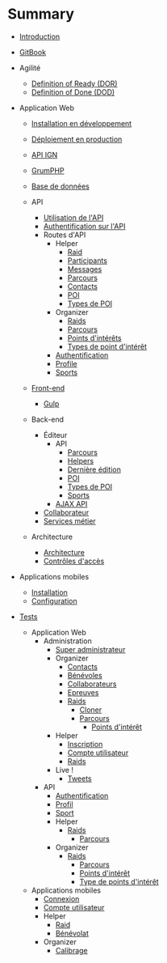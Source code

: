 # Summary
* [Introduction](README.md)
* [GitBook](installation/gitbook.md)
* Agilité
  * [Definition of Ready (DOR)](best-practices/DOR.md)
  * [Definition of Done (DOD)](best-practices/DOD.md)
* Application Web
    * [Installation en développement](webapp/installation.md)

    * [Déploiement en production](webapp/deployment.md)

    * [API IGN](webapp/IGN.md)

    * [GrumPHP](best-practices/grumphp.md)

    * [Base de données](webapp/database.md)

    * API
        * [Utilisation de l'API](webapp/API/utilisation.md)
        * [Authentification sur l'API](webapp/API/authentification.md)
        * Routes d'API
            * Helper
              - [Raid](webapp/API/routes/helper/raid.md)
              - [Participants](webapp/API/routes/helper/competitor.md)
              - [Messages](webapp/API/routes/helper/message.md)
              - [Parcours](webapp/API/routes/helper/track.md)
              - [Contacts](webapp/API/routes/helper/contact.md)
              - [POI](webapp/API/routes/helper/poi.md)
              - [Types de POI](webapp/API/routes/helper/poitype.md)
            * Organizer
              - [Raids](webapp/API/routes/organizer/raid.md)
              - [Parcours](webapp/API/routes/organizer/track.md)
              - [Points d'intérêts](webapp/API/routes/organizer/poi.md)
              - [Types de point d'intérêt](webapp/API/routes/organizer/poitype.md)
            - [Authentification](webapp/API/routes/authentification.md)
            - [Profile](webapp/API/routes/profile.md)
            - [Sports](webapp/API/routes/sporttype.md)

    * [Front-end](webapp/front/front.md)

        * [Gulp](webapp/front/gulp.md)

    * Back-end
        * Éditeur
            * API
                * [Parcours](webapp/back/editor/API/track.md)
                * [Helpers](webapp/back/editor/API/helper.md)
                * [Dernière édition](webapp/back/editor/API/lastEdition.md)
                * [POI](webapp/back/editor/API/poi.md)
                * [Types de POI](webapp/back/editor/API/poitype.md)
                * [Sports](webapp/back/editor/API/sporttype.md)
            * [AJAX API](webapp/back/editor/AJAX-API.md)
        * [Collaborateur](webapp/back/collaborator.md)
        * [Services métier](webapp/back/services.md)

    * Architecture
        * [Architecture](webapp/architecture/bundles.md)
        * [Contrôles d'accès](webapp/architecture/ControleAcces.md)
* Applications mobiles
  * [Installation](phoneapp/installation.md)
  * [Configuration](phoneapp/configuration.md)
* [Tests](tests-fonctionnels/tests.md)

  * Application Web
    * Administration
        * [Super administrateur](tests-fonctionnels/webapp/Admin/organizer.md)
        * Organizer 
            * [Contacts](tests-fonctionnels/webapp/Organizer/contacts.md)
            * [Bénévoles](tests-fonctionnels/webapp/Organizer/helpers.md)
            * [Collaborateurs](tests-fonctionnels/webapp/Organizer/collaborators.md)
            * [Epreuves](tests-fonctionnels/webapp/Organizer/races.md)
            * [Raids](tests-fonctionnels/webapp/Organizer/raids.md)
              * [Cloner](tests-fonctionnels/webapp/Organizer/clone.md)
              * [Parcours](tests-fonctionnels/webapp/Organizer/tracks.md)
                * [Points d'intérêt](tests-fonctionnels/webapp/Organizer/pois.md)
        * Helper
            * [Inscription](tests-fonctionnels/webapp/Helper/inscription.md)
            * [Compte utilisateur](tests-fonctionnels/webapp/Helper/account.md)
            * [Raids](tests-fonctionnels/webapp/Helper/raids.md)
        * Live !
            * [Tweets](tests-fonctionnels/webapp/Live/tweets.md)
    * API
        * [Authentification](tests-fonctionnels/webapp/API/authentification.md)
      * [Profil](tests-fonctionnels/webapp/API/profile.md)
      * [Sport](tests-fonctionnels/webapp/API/sporttypes.md)
      * Helper
        * [Raids](tests-fonctionnels/webapp/API/Helper/raids.md)
          * [Parcours](tests-fonctionnels/webapp/API/Helper/tracks.md)
      * Organizer
        * [Raids](tests-fonctionnels/webapp/API/Organizer/raids.md)
          * [Parcours](tests-fonctionnels/webapp/API/Organizer/tracks.md)
          * [Points d'intérêt](tests-fonctionnels/webapp/API/Organizer/pois.md)
          * [Type de points d'intérêt](tests-fonctionnels/webapp/API/Organizer/poitypes.md)
  * Applications mobiles
    * [Connexion](tests-fonctionnels/phoneapp/connexion.md)
    * [Compte utilisateur](tests-fonctionnels/phoneapp/compte.md)
    * Helper
      * [Raid](tests-fonctionnels/phoneapp/helper/raid.md)
      * [Bénévolat](tests-fonctionnels/phoneapp/helper/checkin.md)
    * Organizer
      * [Calibrage](tests-fonctionnels/phoneapp/organizer/calibration.md)


